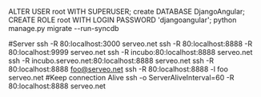 ALTER USER root WITH SUPERUSER;
 create DATABASE DjangoAngular;
 CREATE ROLE root  WITH LOGIN PASSWORD 'djangoangular';
 python manage.py migrate --run-syncdb
 
 
 #Server
 ssh -R 80:localhost:3000 serveo.net
ssh -R 80:localhost:8888 -R 80:localhost:9999 serveo.net
ssh -R incubo:80:localhost:8888 serveo.net
ssh -R incubo.serveo.net:80:localhost:8888 serveo.net
ssh -R 80:localhost:8888 foo@serveo.net
ssh -R 80:localhost:8888 -l foo serveo.net
#Keep connection Alive
ssh -o ServerAliveInterval=60 -R 80:localhost:8888 serveo.net